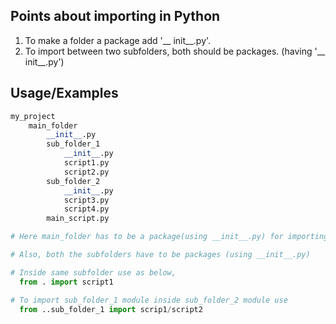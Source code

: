 ## Points about importing in Python

1. To make a folder a package add '__ init__.py'.
2. To import between two subfolders, both should be packages. (having '__ init__.py')








## Usage/Examples

```python
my_project
    main_folder
        __init__.py
        sub_folder_1
            __init__.py
            script1.py
            script2.py
        sub_folder_2
            __init__.py
            script3.py
            script4.py
        main_script.py

# Here main_folder has to be a package(using __init__.py) for importing anything from sub_folder_1/script1 to sub_folder_2/script3

# Also, both the subfolders have to be packages (using __init__.py)

# Inside same subfolder use as below,
  from . import script1

# To import sub_folder_1 module inside sub_folder_2 module use
  from ..sub_folder_1 import scrip1/script2
```

